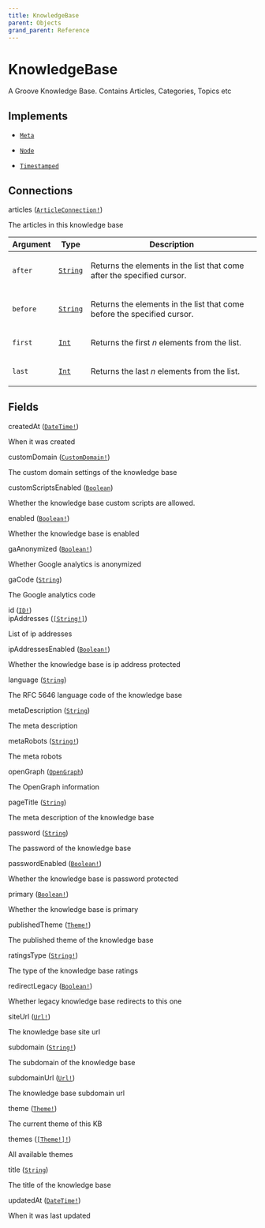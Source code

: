 ```yaml
---
title: KnowledgeBase
parent: Objects
grand_parent: Reference
---
```


# KnowledgeBase

A Groove Knowledge Base. Contains Articles, Categories, Topics etc

## Implements

- <code><a href="/docs/reference/interface/meta">Meta</a></code>

- <code><a href="/docs/reference/interface/node">Node</a></code>

- <code><a href="/docs/reference/interface/timestamped">Timestamped</a></code>

## Connections

<div class="field-entry ">
  <span id="articles" class="field-name connection-name anchored">articles (<code><a href="/docs/reference/connection_type/article_connection">ArticleConnection!</a></code>)</span>

  <div class="description-wrapper">
   <p>The articles in this knowledge base</p>
     <table class="arguments">
  <thead>
  <tr>
    <th>Argument</th>
    <th>Type</th>
    <th>Description</th>
  </tr>
  </thead>
  <tbody>

  <tr>
  <td><code class="anchored">after</code></td>
  <td>
    <code><a href="/docs/reference/scalar/string">String</a></code>
  </td>
  <td>
    <p>Returns the elements in the list that come after the specified cursor.</p>
   </td>
  </tr>

  <tr>
  <td><code class="anchored">before</code></td>
  <td>
    <code><a href="/docs/reference/scalar/string">String</a></code>
  </td>
  <td>
    <p>Returns the elements in the list that come before the specified cursor.</p>
   </td>
  </tr>

  <tr>
  <td><code class="anchored">first</code></td>
  <td>
    <code><a href="/docs/reference/scalar/int">Int</a></code>
  </td>
  <td>
    <p>Returns the first <em>n</em> elements from the list.</p>
   </td>
  </tr>

  <tr>
  <td><code class="anchored">last</code></td>
  <td>
    <code><a href="/docs/reference/scalar/int">Int</a></code>
  </td>
  <td>
    <p>Returns the last <em>n</em> elements from the list.</p>
   </td>
  </tr>

  </tbody>
</table>

  </div>
</div>

## Fields

<div class="field-entry ">
  <span id="created_at" class="field-name anchored">createdAt (<code><a href="/docs/reference/scalar/date_time">DateTime!</a></code>)</span>

  <div class="description-wrapper">
   <p>When it was created</p>

  </div>
</div>

<div class="field-entry ">
  <span id="custom_domain" class="field-name anchored">customDomain (<code><a href="/docs/reference/object/custom_domain">CustomDomain!</a></code>)</span>

  <div class="description-wrapper">
   <p>The custom domain settings of the knowledge base</p>

  </div>
</div>

<div class="field-entry ">
  <span id="custom_scripts_enabled" class="field-name anchored">customScriptsEnabled (<code><a href="/docs/reference/scalar/boolean">Boolean</a></code>)</span>

  <div class="description-wrapper">
   <p>Whether the knowledge base custom scripts are allowed.</p>

  </div>
</div>

<div class="field-entry ">
  <span id="enabled" class="field-name anchored">enabled (<code><a href="/docs/reference/scalar/boolean">Boolean!</a></code>)</span>

  <div class="description-wrapper">
   <p>Whether the knowledge base is enabled</p>

  </div>
</div>

<div class="field-entry ">
  <span id="ga_anonymized" class="field-name anchored">gaAnonymized (<code><a href="/docs/reference/scalar/boolean">Boolean!</a></code>)</span>

  <div class="description-wrapper">
   <p>Whether Google analytics is anonymized</p>

  </div>
</div>

<div class="field-entry ">
  <span id="ga_code" class="field-name anchored">gaCode (<code><a href="/docs/reference/scalar/string">String</a></code>)</span>

  <div class="description-wrapper">
   <p>The Google analytics code</p>

  </div>
</div>

<div class="field-entry ">
  <span id="id" class="field-name anchored">id (<code><a href="/docs/reference/scalar/id">ID!</a></code>)</span>

  <div class="description-wrapper">

  </div>
</div>

<div class="field-entry ">
  <span id="ip_addresses" class="field-name anchored">ipAddresses (<code><a href="/docs/reference/scalar/string">[String!]</a></code>)</span>

  <div class="description-wrapper">
   <p>List of ip addresses</p>

  </div>
</div>

<div class="field-entry ">
  <span id="ip_addresses_enabled" class="field-name anchored">ipAddressesEnabled (<code><a href="/docs/reference/scalar/boolean">Boolean!</a></code>)</span>

  <div class="description-wrapper">
   <p>Whether the knowledge base is ip address protected</p>

  </div>
</div>

<div class="field-entry ">
  <span id="language" class="field-name anchored">language (<code><a href="/docs/reference/scalar/string">String</a></code>)</span>

  <div class="description-wrapper">
   <p>The RFC 5646 language code of the knowledge base</p>

  </div>
</div>

<div class="field-entry ">
  <span id="meta_description" class="field-name anchored">metaDescription (<code><a href="/docs/reference/scalar/string">String</a></code>)</span>

  <div class="description-wrapper">
   <p>The meta description</p>

  </div>
</div>

<div class="field-entry ">
  <span id="meta_robots" class="field-name anchored">metaRobots (<code><a href="/docs/reference/scalar/string">String!</a></code>)</span>

  <div class="description-wrapper">
   <p>The meta robots</p>

  </div>
</div>

<div class="field-entry ">
  <span id="open_graph" class="field-name anchored">openGraph (<code><a href="/docs/reference/object/open_graph">OpenGraph</a></code>)</span>

  <div class="description-wrapper">
   <p>The OpenGraph information</p>

  </div>
</div>

<div class="field-entry ">
  <span id="page_title" class="field-name anchored">pageTitle (<code><a href="/docs/reference/scalar/string">String</a></code>)</span>

  <div class="description-wrapper">
   <p>The meta description of the knowledge base</p>

  </div>
</div>

<div class="field-entry ">
  <span id="password" class="field-name anchored">password (<code><a href="/docs/reference/scalar/string">String</a></code>)</span>

  <div class="description-wrapper">
   <p>The password of the knowledge base</p>

  </div>
</div>

<div class="field-entry ">
  <span id="password_enabled" class="field-name anchored">passwordEnabled (<code><a href="/docs/reference/scalar/boolean">Boolean!</a></code>)</span>

  <div class="description-wrapper">
   <p>Whether the knowledge base is password protected</p>

  </div>
</div>

<div class="field-entry ">
  <span id="primary" class="field-name anchored">primary (<code><a href="/docs/reference/scalar/boolean">Boolean!</a></code>)</span>

  <div class="description-wrapper">
   <p>Whether the knowledge base is primary</p>

  </div>
</div>

<div class="field-entry ">
  <span id="published_theme" class="field-name anchored">publishedTheme (<code><a href="/docs/reference/object/theme">Theme!</a></code>)</span>

  <div class="description-wrapper">
   <p>The published theme of the knowledge base</p>

  </div>
</div>

<div class="field-entry ">
  <span id="ratings_type" class="field-name anchored">ratingsType (<code><a href="/docs/reference/scalar/string">String!</a></code>)</span>

  <div class="description-wrapper">
   <p>The type of the knowledge base ratings</p>

  </div>
</div>

<div class="field-entry ">
  <span id="redirect_legacy" class="field-name anchored">redirectLegacy (<code><a href="/docs/reference/scalar/boolean">Boolean!</a></code>)</span>

  <div class="description-wrapper">
   <p>Whether legacy knowledge base redirects to this one</p>

  </div>
</div>

<div class="field-entry ">
  <span id="site_url" class="field-name anchored">siteUrl (<code><a href="/docs/reference/scalar/url">Url!</a></code>)</span>

  <div class="description-wrapper">
   <p>The knowledge base site url</p>

  </div>
</div>

<div class="field-entry ">
  <span id="subdomain" class="field-name anchored">subdomain (<code><a href="/docs/reference/scalar/string">String!</a></code>)</span>

  <div class="description-wrapper">
   <p>The subdomain of the knowledge base</p>

  </div>
</div>

<div class="field-entry ">
  <span id="subdomain_url" class="field-name anchored">subdomainUrl (<code><a href="/docs/reference/scalar/url">Url!</a></code>)</span>

  <div class="description-wrapper">
   <p>The knowledge base subdomain url</p>

  </div>
</div>

<div class="field-entry ">
  <span id="theme" class="field-name anchored">theme (<code><a href="/docs/reference/object/theme">Theme!</a></code>)</span>

  <div class="description-wrapper">
   <p>The current theme of this KB</p>

  </div>
</div>

<div class="field-entry ">
  <span id="themes" class="field-name anchored">themes (<code><a href="/docs/reference/object/theme">[Theme!]!</a></code>)</span>

  <div class="description-wrapper">
   <p>All available themes</p>

  </div>
</div>

<div class="field-entry ">
  <span id="title" class="field-name anchored">title (<code><a href="/docs/reference/scalar/string">String</a></code>)</span>

  <div class="description-wrapper">
   <p>The title of the knowledge base</p>

  </div>
</div>

<div class="field-entry ">
  <span id="updated_at" class="field-name anchored">updatedAt (<code><a href="/docs/reference/scalar/date_time">DateTime!</a></code>)</span>

  <div class="description-wrapper">
   <p>When it was last updated</p>

  </div>
</div>

